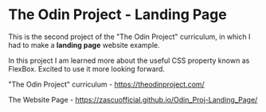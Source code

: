 # The Odin Project - Landing Page

This is the second project of the "The Odin Project" curriculum, in which I had to make a **landing page** website example.

In this project I am learned more about the useful CSS property known as FlexBox. Excited to use it more looking forward.

"The Odin Project" curriculum - https://theodinproject.com/

The Website Page - https://zascuofficial.github.io/Odin_Proj-Landing_Page/
